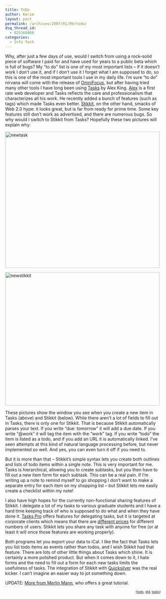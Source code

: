 ```yaml
---
title: ToDo
author: Kerim
layout: post
permalink: /archives/2007/01/09/todo/
dsq_thread_id:
  - 825168468
categories:
  - Info Tech
---
```

Why, after just a few days of use, would I switch from using a rock-solid piece of software I paid for and have used for years to a public beta which is full of bugs? My &#8220;to do&#8221; list is one of my most important lists &#8211; if it doesn&#8217;t work I don&#8217;t use it, and if I don&#8217;t use it I forget what I am supposed to do, so this is one of the most important tools I use in my daily life. I&#8217;m sure &#8220;to do&#8221; nirvana will come with the release of <a href="http://blog.omnigroup.com/index.php?cat=12" onclick="_gaq.push(['_trackEvent', 'outbound-article', 'http://blog.omnigroup.com/index.php?cat=12', 'OmniFocus']);" >OmniFocus</a>, but after having tried many other tools I have long been using <a href="http://kingdesign.net/tasks/" onclick="_gaq.push(['_trackEvent', 'outbound-article', 'http://kingdesign.net/tasks/', 'Tasks']);" >Tasks</a> by Alex King. <a href="http://alexking.org" onclick="_gaq.push(['_trackEvent', 'outbound-article', 'http://alexking.org', 'Alex']);" >Alex</a> is a first rate web developer and Tasks reflects the care and professionalism that characterizes all his work. He recently added a bunch of features (such as tags) which made Tasks even better. <a href="http://stikkit.com/" onclick="_gaq.push(['_trackEvent', 'outbound-article', 'http://stikkit.com/', 'Stikkit']);" >Stikkit</a>, on the other hand, smacks of Web 2.0 hype: it looks great, but is far from ready for prime time. Some key features still don&#8217;t work as advertised, and there are numerous bugs. So why would I switch to Stikkit from Tasks? Hopefully these two pictures will explain why:

<a href="http://www.flickr.com/photos/kerim/352333614/" onclick="_gaq.push(['_trackEvent', 'outbound-article', 'http://www.flickr.com/photos/kerim/352333614/', '']);"  title="Photo Sharing"><img src="http://farm1.static.flickr.com/146/352333614_1b5d7df414.jpg" width="500" height="439" alt="newtask" /></a>

<a href="http://www.flickr.com/photos/kerim/352333594/" onclick="_gaq.push(['_trackEvent', 'outbound-article', 'http://www.flickr.com/photos/kerim/352333594/', '']);"  title="Photo Sharing"><img src="http://farm1.static.flickr.com/140/352333594_0065e8f622.jpg" width="500" height="430" alt="newstikkit" /></a>

These pictures show the window you see when you create a new item in Tasks (above) and Stikkit (below). While there aren&#8217;t a lot of fields to fill out in Tasks, there is only one for Stikkit. That is because Stikkit automatically parses your text. If you write &#8220;due: tomorrow&#8221; it will add a due date. If you write &#8220;@work&#8221; it will tag the item with the &#8220;work&#8221; tag. If you write &#8220;todo&#8221; the item is listed as a todo, and if you add an URL it is automatically linked. I&#8217;ve seen attempts at this kind of natural language processing before, but never implemented so well. And yes, you can even turn it off if you need to.

But it is more than that &#8211; Stikkit&#8217;s simple syntax lets you create both outlines and lists of todo items within a single note. This is very important for me. Tasks is hierarchical, allowing you to create subtasks, but you then have to fill out a new item form for each subtask. This can be a real pain. If I&#8217;m writing up a note to remind myself to go shopping I don&#8217;t want to make a separate entry for each item on my shopping list &#8211; but Stikkit lets me easily create a checklist within my note!

I also have high hopes for the currently non-functional sharing features of Stikkit. I delegate a lot of my tasks to various graduate students and I have a hard time keeping track of who is supposed to do what and when they have done it. <a href="http://www.taskspro.com/" onclick="_gaq.push(['_trackEvent', 'outbound-article', 'http://www.taskspro.com/', 'Tasks Pro']);" >Tasks Pro</a> offers features for delegating tasks, but it is targeted at corporate clients which means that there are <a href="http://www.taskspro.com/buy/" onclick="_gaq.push(['_trackEvent', 'outbound-article', 'http://www.taskspro.com/buy/', 'different prices']);" >different prices</a> for different numbers of users. Stikkit lets you share any task with anyone for free (or at least it will once those features are working properly).

Both programs let you export your data to iCal. I like the fact that Tasks lets you list todo items as events rather than todos, and I wish Stikkit had that feature. There are lots of other little things about Tasks which shine. It is certainly a more polished product. But when it comes down to it, I hate forms and the need to fill out a form for each new tasks limits the usefulness of tasks. The integration of Stikkit with <a href="http://community.valuesofn.com/stikkit/index.php/topic,216.0.html" onclick="_gaq.push(['_trackEvent', 'outbound-article', 'http://community.valuesofn.com/stikkit/index.php/topic,216.0.html', 'Quicksilver']);" >Quicksilver</a> was the real kicker. I can&#8217;t imagine an easier way to jot something down.

UPDATE: <a href="http://www.43folders.com/2007/02/07/stikkit-introduction/" onclick="_gaq.push(['_trackEvent', 'outbound-article', 'http://www.43folders.com/2007/02/07/stikkit-introduction/', 'More from Merlin Mann']);" >More from Merlin Mann</a>, who offers a great tutorial.

<!-- technorati tags start -->

<div style="text-align:right;">
  <span style="font-size:x-small;">{<a href="http://www.technorati.com/tag/todo" onclick="_gaq.push(['_trackEvent', 'outbound-article', 'http://www.technorati.com/tag/todo', 'todo']);"  rel="tag">todo</a>, <a href="http://www.technorati.com/tag/gtd" onclick="_gaq.push(['_trackEvent', 'outbound-article', 'http://www.technorati.com/tag/gtd', 'gtd']);"  rel="tag">gtd</a>, <a href="http://www.technorati.com/tag/tasks" onclick="_gaq.push(['_trackEvent', 'outbound-article', 'http://www.technorati.com/tag/tasks', 'tasks']);"  rel="tag">tasks</a>}</span>


<!-- technorati tags end -->

